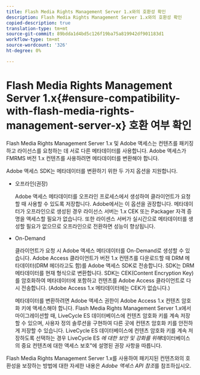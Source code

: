 ```yaml
---
title: Flash Media Rights Management Server 1.x와의 호환성 확인
description: Flash Media Rights Management Server 1.x와의 호환성 확인
copied-description: true
translation-type: tm+mt
source-git-commit: 89bdda1d4bd5c126f19ba75a819942df901183d1
workflow-type: tm+mt
source-wordcount: '326'
ht-degree: 0%

---
```



# Flash Media Rights Management Server 1.x{#ensure-compatibility-with-flash-media-rights-management-server-x} 호환 여부 확인

Flash Media Rights Management Server 1.x 및 Adobe 액세스는 컨텐츠를 패키징하고 라이선스를 요청하는 데 서로 다른 메타데이터를 사용합니다. Adobe 액세스가 FMRMS 버전 1.x 컨텐츠를 사용하려면 메타데이터를 변환해야 합니다.

Adobe 액세스 SDK는 메타데이터를 변환하기 위한 두 가지 옵션을 지원합니다.

* 오프라인(권장)

   Adobe 액세스 메타데이터를 오프라인 프로세스에서 생성하여 클라이언트가 요청할 때 사용할 수 있도록 저장합니다. Adobe에서는 이 옵션을 권장합니다. 메타데이터가 오프라인으로 생성된 경우 라이선스 서버는 1.x CEK 또는 Packager 자격 증명을 액세스할 필요가 없습니다. 또한 라이센스 서버가 실시간으로 메타데이터를 생성할 필요가 없으므로 오프라인으로 전환하면 성능이 향상됩니다.

* On-Demand

   클라이언트가 요청 시 Adobe 액세스 메타데이터를 On-Demand로 생성할 수 있습니다. Adobe Access 클라이언트가 버전 1.x 컨텐츠를 다운로드할 때 DRM 메타데이터(DRM 헤더라고도 함)를 Adobe 액세스 SDK로 전송합니다. SDK는 DRM 메타데이터를 현재 형식으로 변환합니다. SDK는 CEK(Content Encryption Key)를 암호화하여 메타데이터에 포함하고 컨텐츠를 Adobe Access 클라이언트로 다시 전송합니다. (Adobe Access 1.x 메타데이터에는 CEK가 없습니다.)

   메타데이터를 변환하려면 Adobe 액세스 권한이 Adobe Access 1.x 컨텐츠 암호화 키에 액세스해야 합니다. Flash Media Rights Management Server 1.x에서 마이그레이션할 때, LiveCycle ES 데이터베이스에 컨텐츠 암호화 키를 계속 저장할 수 있으며, 사용자 정의 솔루션을 구현하여 다른 곳에 컨텐츠 암호화 키를 안전하게 저장할 수 있습니다. LiveCycle ES 데이터베이스에 컨텐츠 암호화 키를 계속 저장하도록 선택하는 경우 LiveCycle ES *에 대한 보안 및 강화를 위해*&#x200B;데이터베이스의 중요 컨텐츠에 대한 액세스 보호&quot;에 설명된 권장 사항을 따릅니다.

Flash Media Rights Management Server 1.x를 사용하여 패키지된 컨텐츠와의 호환성을 보장하는 방법에 대한 자세한 내용은 *Adobe 액세스 API 참조*&#x200B;를 참조하십시오.
